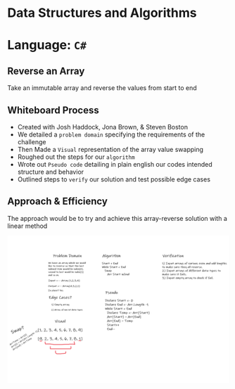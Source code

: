 # Data Structures and Algorithms

# Language: `C#`

## Reverse an Array
Take an immutable array and reverse the values from start to end

## Whiteboard Process
- Created with Josh Haddock, Jona Brown, & Steven Boston
- We detailed a `problem domain` specifying the requirements of the challenge
- Then Made a `Visual` representation of the array value swapping
- Roughed out the steps for our `algorithm`
- Wrote out `Pseudo code` detailing in plain english our codes intended structure and behavior
- Outlined steps to `verify` our solution and test possible edge cases

## Approach & Efficiency
The approach would be to try and achieve this array-reverse solution with a linear method

![array-reversed](./images/array-reverse.png)